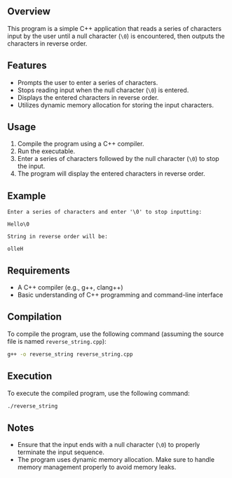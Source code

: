 ## Overview

This program is a simple C++ application that reads a series of characters input by the user until a null character (`\0`) is encountered, then outputs the characters in reverse order.

## Features

- Prompts the user to enter a series of characters.
- Stops reading input when the null character (`\0`) is entered.
- Displays the entered characters in reverse order.
- Utilizes dynamic memory allocation for storing the input characters.

## Usage

1. Compile the program using a C++ compiler.
2. Run the executable.
3. Enter a series of characters followed by the null character (`\0`) to stop the input.
4. The program will display the entered characters in reverse order.

## Example

```
Enter a series of characters and enter '\0' to stop inputting:

Hello\0

String in reverse order will be:

olleH
```

## Requirements

- A C++ compiler (e.g., g++, clang++)
- Basic understanding of C++ programming and command-line interface

## Compilation

To compile the program, use the following command (assuming the source file is named `reverse_string.cpp`):

```sh
g++ -o reverse_string reverse_string.cpp
```

## Execution

To execute the compiled program, use the following command:

```sh
./reverse_string
```

## Notes

- Ensure that the input ends with a null character (`\0`) to properly terminate the input sequence.
- The program uses dynamic memory allocation. Make sure to handle memory management properly to avoid memory leaks.
